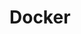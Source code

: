 # Docker

<!-- TODOs
clusters: leader aliases
proper unix folder names for containers (/user/bin, /tmp/, etc)
terraform builder as own repo
  also for windows
  daemon.json for terraform unix as well
vagrant auto processing of machine helpers
  clean up intermediate images / containers / volumes
tf helper scripts default params only once
  argument list for all helpers
override sample for swarm host
  also in vagrant
helper script default hostname params
hostmanager remove only on destroy
virtualbox test
  private network dhcp and resolve
helper scripts hostname
compose vars (ip / name)

vagrant environment naming (exclude "samples", name-tenant-env)

samples
+consul
+consul-template
+vault
+dotnet core web
+dotnet fx web
+swarm manager
-->
